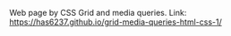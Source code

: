 Web page by CSS Grid and media queries.
Link: https://has6237.github.io/grid-media-queries-html-css-1/
